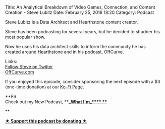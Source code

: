 Title: An Analytical Breakdown of Video Games, Connection, and Content Creation - Steve Lubitz
Date: February 25, 2019 18:20
Category: Podcast

Steve Lubitz is a Data Architect and Hearthstone content creator.   
  
Steve has been podcasting for several years, but he decided to shudder his most popular show.  
  
Now he uses his data architect skills to inform the community he has created around Hearthstone and in his podcast, OffCurve.   
  
Links:  
[Follow Steve on Twitter](https://twitter.com/wickedgood)  
[OffCurve.com](https://offcurve.com)  
  
If you enjoyed this episode, consider sponsoring the next episode with a $3 (one-time donation) at our [Ko-Fi Page](https://ko-fi.com/jayandjaymedia).  
  
**PS  
Check out my New Podcast, ****_[What I'm_**** **](https://kjaymiller.transistor.fm/subscribe)**  
  
**  


**[★ Support this podcast by donating ★](Https://ko-fi.com/jayandjaymedia)**

